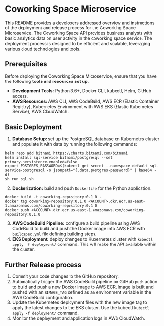# Coworking Space Microservice
This README provides a developers addressed overview and instructions of the deployment and release process for the Coworking Space Microservice. The Coworking Space API provides business analysts with basic analytics data on user activity in the coworking space service. The deployment process is designed to be efficient and scalable, leveraging various cloud technologies and tools.

## Prerequisites
Before deploying the Coworking Space Microservice, ensure that you have the following **tools and resources set up**:
- **Development Tools:** Python 3.6+, Docker CLI, kubectl, Helm, GitHub access.
- **AWS Resources:** AWS CLI, AWS CodeBuild, AWS ECR (Elastic Container Registry), Kubernetes Environment with AWS EKS (Elastic Kubernetes Service), AWS CloudWatch.

## Basic Deployment
1. **Database Setup:** set up the PostgreSQL database on Kubernetes cluster and populate it with data by running the following commands:
```
helm repo add bitnami https://charts.bitnami.com/bitnami
helm install sql-service bitnami/postgresql --set primary.persistence.enabled=false
export POSTGRES_PASSWORD=$(kubectl get secret --namespace default sql-service-postgresql -o jsonpath="{.data.postgres-password}" | base64 -d)
sh run_sql.sh
```
2. **Dockerization:** build and push `Dockerfile` for the Python application.
```
docker build -t coworking-repository:0.1.0 .
docker tag coworking-repository:0.1.0 <ACCOUNT>.dkr.ecr.us-east-1.amazonaws.com/coworking-repository:0.1.0
docker push <ACCOUNT>.dkr.ecr.us-east-1.amazonaws.com/coworking-repository:0.1.0
```
3. **AWS CodeBuild Pipeline:** configure a build pipeline using AWS CodeBuild to build and push the Docker image into AWS ECR with `buildspec.yml` file defining building steps.
4. **EKS Deployment:** deploy changes to Kubernetes cluster with `kubectl apply -f deployment/` command. This will make the API available within the cluster.

## Further Release process
1. Commit your code changes to the GitHub repository.
2. Automatically trigger the AWS CodeBuild pipeline on GitHub `push` action to build and push a new Docker image to AWS ECR. Image is built and pushed with an `$IMAGE_TAG` defined as an environment variable in the AWS CodeBuild configuration.
3. Update the Kubernetes deployment files with the new image tag to apply the latest changes to the EKS cluster. Use the kubectl `kubectl apply -f deployment/` command.
4. Monitor the deployment and application logs in AWS CloudWatch.
